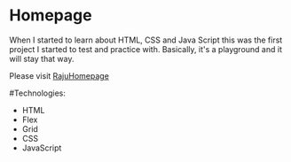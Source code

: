 # Homepage

When I started to learn about HTML, CSS and Java Script this was the first project I started to test and practice with. Basically, it's a playground and it will stay that way.

Please visit [RajuHomepage](https://rajutestsite.netlify.app)

#Technologies:

- HTML
- Flex
- Grid
- CSS
- JavaScript
